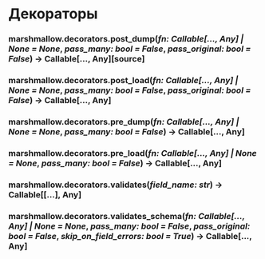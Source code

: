 # Декораторы

### marshmallow.decorators.post\_dump(_fn: Callable\[..., Any] | None = None_, _pass\_many: bool = False_, _pass\_original: bool = False_) → Callable\[..., Any]\[source]

### marshmallow.decorators.post\_load(_fn: Callable\[..., Any] | None = None_, _pass\_many: bool = False_, _pass\_original: bool = False_) → Callable\[..., Any]

### marshmallow.decorators.pre\_dump(_fn: Callable\[..., Any] | None = None_, _pass\_many: bool = False_) → Callable\[..., Any]

### marshmallow.decorators.pre\_load(_fn: Callable\[..., Any] | None = None_, _pass\_many: bool = False_) → Callable\[..., Any]

### marshmallow.decorators.validates(_field\_name: str_) → Callable\[\[...], Any]

### marshmallow.decorators.validates\_schema(_fn: Callable\[..., Any] | None = None_, _pass\_many: bool = False_, _pass\_original: bool = False_, _skip\_on\_field\_errors: bool = True_) → Callable\[..., Any]
